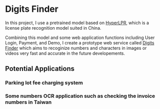 # Digits Finder

In this project, I use a pretrained model based on [HyperLPR](https://github.com/zeusees/HyperLPR), which is a license plate recognition model suited in China.

Combining this model and some web application functions including User Login, Payment, and Demo, I create a prototype web service called [Digits Finder](https://digitsfinder.herokuapp.com/index) which aims to recoginize numbers and characters in images or videos very fast and accurate in the future developements.


## Potential Applications

### Parking lot fee charging system

### Some numbers OCR application such as checking the invoice numbers in Taiwan
